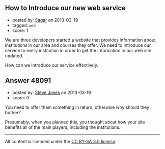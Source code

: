 ## How to Introduce our new web service

- posted by: [Sagar](https://stackexchange.com/users/-1/25537-sagar) on 2013-03-19
- tagged: `web`
- score: 1

We are three developers started a website that provides information about institutions in our area and courses they offer. We need to Introduce our service to  every institution in order to get the information in our web site updated. 

How can we Introduce our service effectively.  


## Answer 48091

- posted by: [Steve Jones](https://stackexchange.com/users/-1/12985-steve-jones) on 2013-03-19
- score: 0

You need to offer them something in return, otherwise why should they bother?

Presumably, when you planned this, you thought about how your site benefits all of the main players, including the institutions.



---

All content is licensed under the [CC BY-SA 3.0 license](https://creativecommons.org/licenses/by-sa/3.0/).
